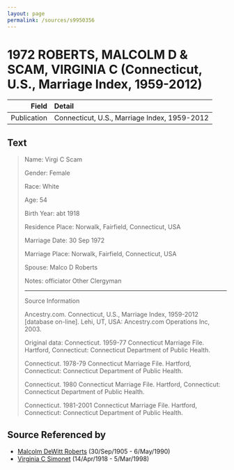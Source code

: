```yaml
---
layout: page
permalink: /sources/s9950356
---
```


# 1972 ROBERTS, MALCOLM D & SCAM, VIRGINIA C (Connecticut, U.S., Marriage Index, 1959-2012)

Field | Detail
---:|:---
Publication | Connecticut, U.S., Marriage Index, 1959-2012

## Text

> Name: Virgi C Scam
>
> Gender: Female
>
> Race: White
>
> Age: 54
>
> Birth Year: abt 1918
>
> Residence Place: Norwalk, Fairfield, Connecticut, USA
>
> Marriage Date: 30 Sep 1972
>
> Marriage Place: Norwalk, Fairfield, Connecticut, USA
>
> Spouse: Malco D Roberts
>
> Notes: officiator Other Clergyman
>
> ---
>
> Source Information
>
> Ancestry.com. Connecticut, U.S., Marriage Index, 1959-2012 [database on-line]. Lehi, UT, USA: Ancestry.com Operations Inc, 2003.
>
> Original data: Connecticut. 1959-77 Connecticut Marriage File. Hartford, Connecticut: Connecticut Department of Public Health.
>
> Connecticut. 1978-79 Connecticut Marriage File. Hartford, Connecticut: Connecticut Department of Public Health.
>
> Connecticut. 1980 Connecticut Marriage File. Hartford, Connecticut: Connecticut Department of Public Health.
>
> Connecticut. 1981-2001 Connecticut Marriage File. Hartford, Connecticut: Connecticut Department of Public Health.
>

## Source Referenced by

* [Malcolm DeWitt Roberts](../people/@21721539@-malcolm-dewitt-roberts-b1905-9-30-d1990-5-6.md) (30/Sep/1905 - 6/May/1990)
* [Virginia C Simonet](../people/@33863084@-virginia-c-simonet-b1918-4-14-d1998-3-5.md) (14/Apr/1918 - 5/Mar/1998)
